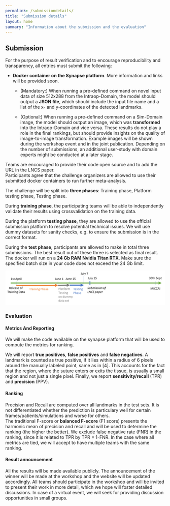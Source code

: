 ```yaml
---
permalink: /submissiondetails/
title: "Submission details"
layout: home
summary: "Information about the submission and the evaluation"
---
```

## Submission
For the purpose of result verification and to encourage reproducibility and transparency, all entries must submit the following:

- **Docker container on the Synapse platform**. More information and links will be provided soon.

    - (Mandatory:) When running a pre-defined command on novel input data of size 512x288 from the Intraop-Domain, the model should output a **JSON file**, which should include the input file name and a list of the x- and y-coordinates of the detected landmarks.

    - (Optional:) When running a pre-defined command on a Sim-Domain image, the model should output an image, which was **transformed** into the Intraop-Domain and vice versa. These results do not play a role in the final rankings, but should provide insights on the quality of image-to-image transformation. Example images will be shown during the workshop event and in the joint publication. Depending on the number of submissions, an additional user-study with domain experts might be conducted at a later stage.

Teams are encouraged to provide their code open source and to add the URL in the LNCS paper.  
Participants agree that the challenge organizers are allowed to use their submitted docker containers to run further meta-analysis.


The challenge will be split into **three phases**: Training phase, Platform testing phase, Testing phase.

During **training phase**, the participating teams will be able to independently validate their results using crossvalidation on the training data.

During the platform **testing phase**, they are allowed to use the official submission platform to resolve potential technical issues. We will use dummy datasets for sanity checks, e.g. to ensure the submission is in the correct format.

During the **test phase**, participants are allowed to make in total three submissions. The best result out of these three is selected as final result. The docker will run on a **24 Gb RAM Nvidia Titan RTX**. Make sure the specified batch size in your code does not exceed the 24 Gb limit. 

<img src="/assets/images/submission_details.png">

### Evaluation

#### Metrics And Reporting

We will make the code available on the synapse platform that will be used to compute the metrics for ranking.

We will report **true positives**, **false positives** and **false negatives**.
A landmark is counted as true positive, if it lies within a radius of 6 pixels around the manually labeled point, same as in [4]. This accounts for the fact that the region, where the suture enters or exits the tissue, is usually a small region and not just a single pixel. Finally, we report **sensitivity/recall** (TPR) and **precision** (PPV).

#### Ranking
Precision and Recall are computed over all landmarks in the test sets. It is not differentiated whether the prediction is particulary well for certain frames/patients/simulations and worse for others.  
The traditional F-score or **balanced F-score** (F1 score) presents the harmonic mean of precision and recall and will be used to determine the ranking (the higher the better).
We exclude false negative rate (FNR) in the ranking, since it is related to TPR by TPR = 1-FNR. In the case where all metrics are tied, we will accept to have multiple teams with the same ranking.

#### Result announcement
All the results will be made available publicly. The announcement of the winner will be made at the workshop and the website will be updated accordingly. 
All teams should participate in the workshop and will be invited to present their work in more detail, which we hope will foster detailed discussions. In case of a virtual event, we will seek for providing discussion opportunities in small groups.
